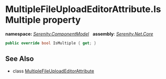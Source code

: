 # MultipleFileUploadEditorAttribute.IsMultiple property
**namespace:** *[Serenity.ComponentModel](../../README.md#serenity.componentmodel-namespace)*   **assembly**: *[Serenity.Net.Core](../../README.md)*

```csharp
public override bool IsMultiple { get; }
```

## See Also

* class [MultipleFileUploadEditorAttribute](../MultipleFileUploadEditorAttribute.md)